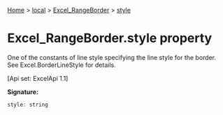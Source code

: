 [Home](./index) &gt; [local](local.md) &gt; [Excel\_RangeBorder](local.excel_rangeborder.md) &gt; [style](local.excel_rangeborder.style.md)

# Excel\_RangeBorder.style property

One of the constants of line style specifying the line style for the border. See Excel.BorderLineStyle for details. 

 \[Api set: ExcelApi 1.1\]

**Signature:**
```javascript
style: string
```
